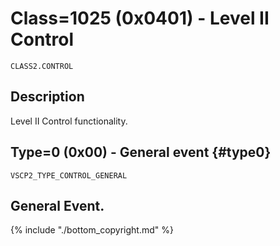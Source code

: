 # Class=1025 (0x0401) - Level II Control

    CLASS2.CONTROL

## Description

Level II Control functionality.
## Type=0 (0x00) - General event {#type0}
    VSCP2_TYPE_CONTROL_GENERAL
General Event.
----

{% include "./bottom_copyright.md" %}